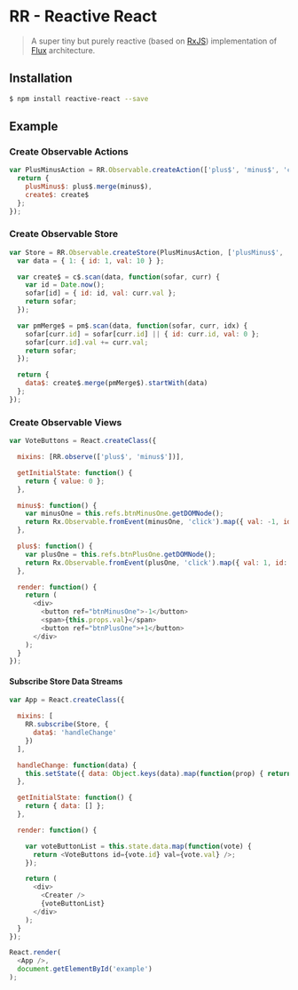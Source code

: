 RR - Reactive React
===================

> A super tiny but purely reactive (based on [RxJS](https://github.com/Reactive-Extensions/RxJS)) implementation of [Flux](http://facebook.github.io/flux/) architecture.

## Installation

```bash
$ npm install reactive-react --save
```

## Example

### Create Observable Actions

```js
var PlusMinusAction = RR.Observable.createAction(['plus$', 'minus$', 'create$'], function(plus$, minus$, create$) {
  return {
    plusMinus$: plus$.merge(minus$),
    create$: create$
  };
});
```

### Create Observable Store

```js
var Store = RR.Observable.createStore(PlusMinusAction, ['plusMinus$', 'create$'], function(pm$, c$) {
  var data = { 1: { id: 1, val: 10 } };

  var create$ = c$.scan(data, function(sofar, curr) {
    var id = Date.now();
    sofar[id] = { id: id, val: curr.val };
    return sofar;
  });

  var pmMerge$ = pm$.scan(data, function(sofar, curr, idx) {
    sofar[curr.id] = sofar[curr.id] || { id: curr.id, val: 0 };
    sofar[curr.id].val += curr.val;
    return sofar;
  });

  return {
    data$: create$.merge(pmMerge$).startWith(data)
  };
});
```

### Create Observable Views

```js
var VoteButtons = React.createClass({

  mixins: [RR.observe(['plus$', 'minus$'])],

  getInitialState: function() {
    return { value: 0 };
  },

  minus$: function() {
    var minusOne = this.refs.btnMinusOne.getDOMNode();
    return Rx.Observable.fromEvent(minusOne, 'click').map({ val: -1, id: this.props.id });
  },

  plus$: function() {
    var plusOne = this.refs.btnPlusOne.getDOMNode();
    return Rx.Observable.fromEvent(plusOne, 'click').map({ val: 1, id: this.props.id });
  },

  render: function() {
    return (
      <div>
        <button ref="btnMinusOne">-1</button>
        <span>{this.props.val}</span>
        <button ref="btnPlusOne">+1</button>
      </div>
    );
  }
});
```

#### Subscribe Store Data Streams

```js
var App = React.createClass({

  mixins: [
    RR.subscribe(Store, {
      data$: 'handleChange'
    })
  ],

  handleChange: function(data) {
    this.setState({ data: Object.keys(data).map(function(prop) { return data[prop];  }) });
  },

  getInitialState: function() {
    return { data: [] };
  },

  render: function() {

    var voteButtonList = this.state.data.map(function(vote) {
      return <VoteButtons id={vote.id} val={vote.val} />;
    });

    return (
      <div>
        <Creater />
        {voteButtonList}
      </div>
    );
  }
});

React.render(
  <App />,
  document.getElementById('example')
);
```
